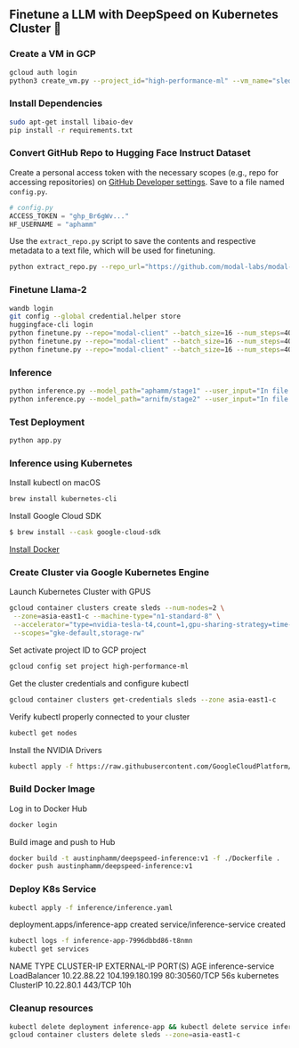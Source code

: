 ## Finetune a LLM with DeepSpeed on Kubernetes Cluster 🚀

### Create a VM in GCP

```bash
gcloud auth login
python3 create_vm.py --project_id="high-performance-ml" --vm_name="sleds" --disk_size=200 --gpu_type="nvidia-tesla-t4" --gpu_count=4 --machine_type="n1-standard-8"
```

### Install Dependencies

```bash
sudo apt-get install libaio-dev
pip install -r requirements.txt
```

### Convert GitHub Repo to Hugging Face Instruct Dataset

Create a personal access token with the necessary scopes (e.g., repo for accessing repositories) on [GitHub Developer settings](https://github.com/settings/tokens). Save to a file named `config.py`. 

```python
# config.py
ACCESS_TOKEN = "ghp_Br6gWv..."
HF_USERNAME = "aphamm"
```

Use the `extract_repo.py` script to save the contents and respective metadata to a text file, which will be used for finetuning.

```bash
python extract_repo.py --repo_url="https://github.com/modal-labs/modal-client" --create=True
```

### Finetune Llama-2 

```bash
wandb login
git config --global credential.helper store
huggingface-cli login
python finetune.py --repo="modal-client" --batch_size=16 --num_steps=400 --ds_config="config/stage1.json"
python finetune.py --repo="modal-client" --batch_size=16 --num_steps=400 --ds_config="config/stage2.json"
python finetune.py --repo="modal-client" --batch_size=16 --num_steps=400 --ds_config="config/stage3.json"
```

### Inference

```bash
python inference.py --model_path="aphamm/stage1" --user_input="In file tasks.py, create a function with declaration: @task def protoc(ctx)."
python inference.py --model_path="arnifm/stage2" --user_input="In file tasks.py, create a PyTorch container image to do ResNet training on CIFAR10."
```

### Test Deployment

```bash
python app.py
```

### Inference using Kubernetes

Install kubectl on macOS

```bash
brew install kubernetes-cli
```

Install Google Cloud SDK

```bash
$ brew install --cask google-cloud-sdk
```

[Install Docker](https://docs.docker.com/desktop/install/mac-install/)


### Create Cluster via Google Kubernetes Engine

Launch Kubernetes Cluster with GPUS

```bash
gcloud container clusters create sleds --num-nodes=2 \
 --zone=asia-east1-c --machine-type="n1-standard-8" \
 --accelerator="type=nvidia-tesla-t4,count=1,gpu-sharing-strategy=time-sharing,max-shared-clients-per-gpu=2" \
 --scopes="gke-default,storage-rw"
```
Set activate project ID to GCP project

```bash
gcloud config set project high-performance-ml
```

Get the cluster credentials and configure kubectl

```bash
gcloud container clusters get-credentials sleds --zone asia-east1-c
```

Verify kubectl properly connected to your cluster

```bash
kubectl get nodes
```

Install the NVIDIA Drivers

```bash
kubectl apply -f https://raw.githubusercontent.com/GoogleCloudPlatform/container-engine-accelerators/master/nvidia-driver-installer/cos/daemonset-preloaded-latest.yaml
```

### Build Docker Image

Log in to Docker Hub

```bash
docker login
```

Build image and push to Hub

```bash
docker build -t austinphamm/deepspeed-inference:v1 -f ./Dockerfile .
docker push austinphamm/deepspeed-inference:v1
```

### Deploy K8s Service

```bash
kubectl apply -f inference/inference.yaml
```

deployment.apps/inference-app created
service/inference-service created

```bash
kubectl logs -f inference-app-7996dbbd86-t8nmn
kubectl get services  
```

NAME TYPE CLUSTER-IP EXTERNAL-IP PORT(S) AGE
inference-service LoadBalancer 10.22.88.22 104.199.180.199 80:30560/TCP 56s
kubernetes ClusterIP 10.22.80.1 <none> 443/TCP 10h

### Cleanup resources

```bash
kubectl delete deployment inference-app && kubectl delete service inference-service
gcloud container clusters delete sleds --zone=asia-east1-c
```